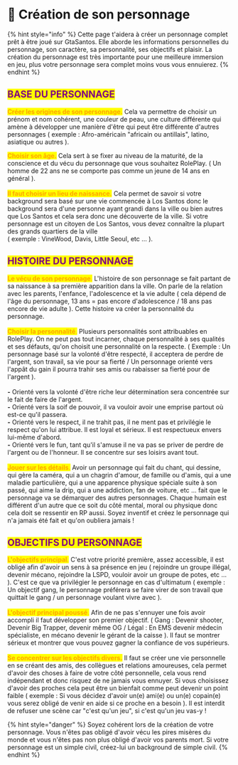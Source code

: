 # 📗 Création de son personnage

{% hint style="info" %}
Cette page t'aidera à créer un personnage complet prêt à être joué sur GtaSantos. Elle aborde les informations personnelles du personnage, son caractère, sa personnalité, ses objectifs et plaisir. La création du personnage est très importante pour une meilleure immersion en jeu, plus votre personnage sera complet moins vous vous ennuierez.
{% endhint %}

## <mark style="color:purple;">BASE DU PERSONNAGE</mark> <a href="#bkmrk-base-du-personnage-1" id="bkmrk-base-du-personnage-1"></a>

<mark style="color:orange;">**Créer les origines de son personnage.**</mark> Cela va permettre de choisir un prénom et nom cohérent, une couleur de peau, une culture différente qui amène à développer une manière d'être qui peut être différente d'autres personnages ( exemple : Afro-américain "africain ou antillais", latino, asiatique ou autres ).

<mark style="color:orange;">**Choisir son âge.**</mark> Cela sert à se fixer au niveau de la maturité, de la conscience et du vécu du personnage que vous souhaitez RolePlay. ( Un homme de 22 ans ne se comporte pas comme un jeune de 14 ans en général ).\
\
<mark style="color:orange;">**Il faut choisir un lieu de naissance.**</mark> Cela permet de savoir si votre background sera basé sur une vie commencée à Los Santos donc le background sera d'une personne ayant grandi dans la ville ou bien autres que Los Santos et cela sera donc une découverte de la ville. Si votre personnage est un citoyen de Los Santos, vous devez connaître la plupart des grands quartiers de la ville\
( exemple : VineWood, Davis, Little Seoul, etc ... ).

## <mark style="color:purple;">**HISTOIRE DU PERSONNAGE**</mark> <a href="#bkmrk-histoire-du-personna-0" id="bkmrk-histoire-du-personna-0"></a>

<mark style="color:orange;">**Le vécu de son personnage**</mark><mark style="color:orange;">.</mark> L'histoire de son personnage se fait partant de sa naissance à sa première apparition dans la ville. On parle de la relation avec les parents, l'enfance, l'adolescence et la vie adulte ( cela dépend de l'âge du personnage, 13 ans = pas encore d'adolescence / 18 ans pas encore de vie adulte ). Cette histoire va créer la personnalité du personnage.\
\
<mark style="color:orange;">**Choisir la personnalité**</mark><mark style="color:orange;">.</mark> Plusieurs personnalités sont attribuables en RolePlay. On ne peut pas tout incarner, chaque personnalité à ses qualités et ses défauts, qu'on choisit une personnalité on la respecte. ( Exemple : Un personnage basé sur la volonté d'être respecté, il acceptera de perdre de l'argent, son travail, sa vie pour sa fierté / Un personnage orienté vers l'appât du gain il pourra trahir ses amis ou rabaisser sa fierté pour de l'argent ).\
\
**-** Orienté vers la volonté d'être riche leur détermination sera concentrée sur le fait de faire de l'argent.\
**-** Orienté vers la soif de pouvoir, il va vouloir avoir une emprise partout où est-ce qu'il passera.\
**-** Orienté vers le respect, il ne trahit pas, il ne ment pas et privilégie le respect qu'on lui attribue. Il est loyal et sérieux. Il est respectueux envers lui-même d'abord.\
**-** Orienté vers le fun, tant qu'il s'amuse il ne va pas se priver de perdre de l'argent ou de l'honneur. Il se concentre sur ses loisirs avant tout.\
\
<mark style="color:orange;">**Jouer sur les détails**</mark><mark style="color:orange;">.</mark> Avoir un personnage qui fait du chant, qui dessine, qui gère la caméra, qui a un chagrin d'amour, de famille ou d'amis, qui a une maladie particulière, qui a une apparence physique spéciale suite à son passé, qui aime la drip, qui a une addiction, fan de voiture, etc ... fait que le personnage va se démarquer des autres personnages. Chaque humain est différent d'un autre que ce soit du côté mental, moral ou physique donc cela doit se ressentir en RP aussi. Soyez inventif et créez le personnage qui n'a jamais été fait et qu'on oubliera jamais !

## <mark style="color:purple;">OBJECTIFS DU PERSONNAGE</mark> <a href="#bkmrk-objectifs-du-personn-0" id="bkmrk-objectifs-du-personn-0"></a>

<mark style="color:orange;">**L'objectifs principal**</mark><mark style="color:orange;">.</mark> C'est votre priorité première, assez accessible, il est obligé afin d'avoir un sens à sa présence en jeu ( rejoindre un groupe illégal, devenir mécano, rejoindre la LSPD, vouloir avoir un groupe de potes, etc ... ). C'est ce que va privilégier le personnage en cas d'ultimatum ( exemple : Un objectif gang, le personnage préférera se faire virer de son travail que quittait le gang / un personnage voulant vivre avec ).\
\
<mark style="color:orange;">**L'objectif principal poussé**</mark><mark style="color:orange;">.</mark> Afin de ne pas s'ennuyer une fois avoir accompli il faut développer son premier objectif. ( Gang : Devenir shooter, Devenir Big Trapper, devenir même OG / Légal : En EMS devenir médecin spécialiste, en mécano devenir le gérant de la caisse ). Il faut se montrer sérieux et montrer que vous pouvez gagner la confiance de vos supérieurs.\
\
<mark style="color:orange;">**Se concentrer sur les objectifs divers.**</mark> Il faut se créer une vie personnelle en se créant des amis, des collègues et relations amoureuses, cela permet d'avoir des choses à faire de votre côté personnelle, cela vous rend indépendant et donc risquez de ne jamais vous ennuyer. Si vous choisissez d'avoir des proches cela peut être un bienfait comme peut devenir un point faible ( exemple : Si vous décidez d'avoir un(e) ami(e) ou un(e) copain(e) vous serez obligé de venir en aide si ce proche en a besoin ). Il est interdit de refuser une scène car "c'est qu'un jeu", si c'est qu'un jeu vas-y !

{% hint style="danger" %}
Soyez cohérent lors de la création de votre personnage. Vous n'êtes pas obligé d'avoir vécu les pires misères du monde et vous n'êtes pas non plus obligé d'avoir vos parents mort. Si votre personnage est un simple civil, créez-lui un background de simple civil.
{% endhint %}
